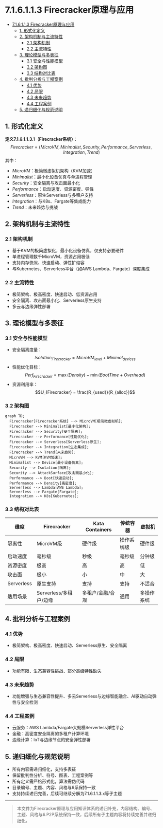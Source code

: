 # 7.1.6.1.1.3 Firecracker原理与应用


<!-- TOC START -->

- [7.1.6.1.1.3 Firecracker原理与应用](#716113-firecracker原理与应用)
  - [1. 形式化定义](#1-形式化定义)
  - [2. 架构机制与主流特性](#2-架构机制与主流特性)
    - [2.1 架构机制](#21-架构机制)
    - [2.2 主流特性](#22-主流特性)
  - [3. 理论模型与多表征](#3-理论模型与多表征)
    - [3.1 安全与性能模型](#31-安全与性能模型)
    - [3.2 架构图](#32-架构图)
    - [3.3 结构对比表](#33-结构对比表)
  - [4. 批判分析与工程案例](#4-批判分析与工程案例)
    - [4.1 优势](#41-优势)
    - [4.2 局限](#42-局限)
    - [4.3 未来趋势](#43-未来趋势)
    - [4.4 工程案例](#44-工程案例)
  - [5. 递归细化与规范说明](#5-递归细化与规范说明)

<!-- TOC END -->

## 1. 形式化定义

**定义7.1.6.1.1.3.1（Firecracker系统）**：
$$
Firecracker = (MicroVM, Minimalist, Security, Performance, Serverless, Integration, Trend)
$$
其中：

- $MicroVM$：极简微虚拟机架构（KVM加速）
- $Minimalist$：最小化设备仿真与单进程管理
- $Security$：安全隔离与攻击面最小化
- $Performance$：启动速度、资源密度、弹性
- $Serverless$：原生Serverless与多租户支持
- $Integration$：与K8s、Fargate等集成能力
- $Trend$：未来趋势与挑战

## 2. 架构机制与主流特性

### 2.1 架构机制

- 基于KVM的极简虚拟化，最小化设备仿真，仅支持必要硬件
- 单进程管理数千MicroVM，资源占用极低
- 支持内存快照、快速启动、弹性扩缩容
- 与Kubernetes、Serverless平台（如AWS Lambda、Fargate）深度集成

### 2.2 主流特性

- 极简架构、极高密度、快速启动、低资源占用
- 安全隔离、攻击面最小化、Serverless原生支持
- 多云与边缘弹性部署

## 3. 理论模型与多表征

### 3.1 安全与性能模型

- 安全隔离度量：
  $$Isolation_{Firecracker} = MicroVM_{level} + Minimal_{devices}$$
- 性能优化目标：
  $$Perf_{Firecracker} = \max (Density) - \min (BootTime + Overhead)$$
- 资源利用率：
  $$U_{Firecracker} = \frac{R_{used}}{R_{alloc}}$$

### 3.2 架构图

```mermaid
graph TD;
  Firecracker[Firecracker系统] --> MicroVM[极简微虚拟机];
  Firecracker --> Minimalist[最小化架构];
  Firecracker --> Security[安全隔离];
  Firecracker --> Performance[性能优化];
  Firecracker --> Serverless[Serverless原生];
  Firecracker --> Integration[生态集成];
  Firecracker --> Trend[未来趋势];
  MicroVM --> KVM[KVM加速];
  Minimalist --> Device[最小设备仿真];
  Security --> Isolation[隔离];
  Security --> AttackSurface[攻击面最小化];
  Performance --> Boot[快速启动];
  Performance --> Density[高密度];
  Serverless --> Lambda[AWS Lambda];
  Serverless --> Fargate[Fargate];
  Integration --> K8s[Kubernetes];
```

### 3.3 结构对比表

| 维度 | Firecracker | Kata Containers | 传统容器 | 虚拟机 |
|------|-------------|----------------|----------|--------|
| 隔离性 | MicroVM级 | 硬件级 | 操作系统级 | 硬件级 |
| 启动速度 | 毫秒级 | 秒级 | 毫秒级 | 分钟级 |
| 资源密度 | 极高 | 高 | 高 | 低 |
| 攻击面 | 极小 | 小 | 中 | 大 |
| Serverless | 原生支持 | 支持 | 支持 | 不适合 |
| 适用场景 | Serverless/多租户/边缘 | 多租户/金融/合规 | 通用 | 多操作系统 |

## 4. 批判分析与工程案例

### 4.1 优势

- 极简架构、极高密度、快速启动、Serverless原生、安全隔离

### 4.2 局限

- 功能有限、生态兼容性挑战、部分高级特性缺失

### 4.3 未来趋势

- 功能增强与生态兼容性提升、多云Serverless与边缘智能融合、AI驱动自动弹性与安全检测

### 4.4 工程案例

- 云服务：AWS Lambda/Fargate大规模Serverless弹性平台
- 金融：高密度安全隔离的多租户计算环境
- 边缘计算：IoT与边缘节点的安全弹性部署

## 5. 递归细化与规范说明

- 所有内容需递归细化，支持多表征
- 保留批判性分析、符号、图表、工程案例等
- 所有定义需严格形式化，算法需伪代码
- 目录编号、主题、内容、风格与6系保持一致
- 支持持续递归完善，后续可继续分解为7.1.6.1.1.3.x等子主题

---
> 本文件为Firecracker原理与应用知识体系的递归补充，内容结构、编号、主题、风格与6.P2P系统保持一致，后续所有子主题内容将持续完善并递归细化。
